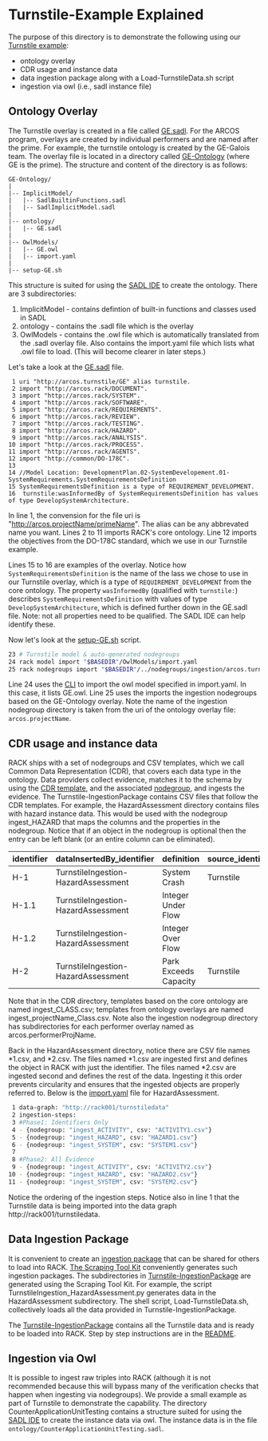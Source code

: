# Turnstile-Example Explained
The purpose of this directory is to demonstrate the following using our [Turnstile example](https://github.com/ge-high-assurance/RACK/wiki/Turnstile-Example):
* ontology overlay 
* CDR usage and instance data
* data ingestion package along with a Load-TurnstileData.sh script
* ingestion via owl (i.e., sadl instance file)

## Ontology Overlay
The Turnstile overlay is created in a file called [GE.sadl](../GE-Ontology/ontology/GE.sadl). For the ARCOS program, overlays are created by individual performers and are named after the prime. For example, the turnstile ontology is created by the GE-Galois team. The overlay file is located in a directory called [GE-Ontology](../GE-Ontology/) (where GE is the prime). The structure and content of the directory is as follows:
```text
GE-Ontology/
|
|-- ImplicitModel/
|   |-- SadlBuiltinFunctions.sadl
|   |-- SadlImplicitModel.sadl
|
|-- ontology/
|   |-- GE.sadl
|
|-- OwlModels/
|   |-- GE.owl
|   |-- import.yaml
|
|-- setup-GE.sh
```
This structure is suited for using the [SADL IDE](https://github.com/SemanticApplicationDesignLanguage/sadl) to create the ontology. There are 3 subdirectories:
1) ImplicitModel - contains defintion of built-in functions and classes used in SADL
2) ontology - contains the .sadl file which is the overlay
3) OwlModels - contains the .owl file which is automatically translated from the .sadl overlay file. Also contains the import.yaml file which lists what .owl file to load. (This will become clearer in later steps.)

Let's take a look at the [GE.sadl](../GE-Ontology/ontology/GE.sadl) file.
```
 1 uri "http://arcos.turnstile/GE" alias turnstile.
 2 import "http://arcos.rack/DOCUMENT".
 3 import "http://arcos.rack/SYSTEM".
 4 import "http://arcos.rack/SOFTWARE".
 5 import "http://arcos.rack/REQUIREMENTS".
 6 import "http://arcos.rack/REVIEW".
 7 import "http://arcos.rack/TESTING".
 8 import "http://arcos.rack/HAZARD".
 9 import "http://arcos.rack/ANALYSIS".
10 import "http://arcos.rack/PROCESS".
11 import "http://arcos.rack/AGENTS".
12 import "http://common/DO-178C".
13
14 //Model Location: DevelopmentPlan.02-SystemDevelopement.01-SystemRequirements.SystemRequirementsDefinition
15 SystemRequirementsDefinition is a type of REQUIREMENT_DEVELOPMENT.
16  turnstile:wasInformedBy of SystemRequirementsDefinition has values of type DevelopSystemArchitecture.
```
In line 1, the convension for the file uri is "http://arcos.projectName/primeName". The alias can be any abbrevated name you want. Lines 2 to 11 imports RACK's core ontology. Line 12 imports the objectives from the DO-178C standard, which we use in our Turnstile example.

Lines 15 to 16 are examples of the overlay. Notice how `SystemRequirementsDefinition` is the name of the lass we chose to use in our Turnstile overlay, which is a type of `REQUIREMENT_DEVELOPMENT` from the core ontology. The property `wasInformedBy` (qualified with `turnstile:`) describes `SystemRequirementsDefinition` with values of type `DevelopSystemArchitecture`, which is defined further down in the GE.sadl file. Note: not all properties need to be qualified. The SADL IDE can help identify these.

Now let's look at the [setup-GE.sh](../GE-Ontology/setup-GE.sh) script.
```sh
23 # Turnstile model & auto-generated nodegroups
24 rack model import "$BASEDIR"/OwlModels/import.yaml
25 rack nodegroups import "$BASEDIR"/../nodegroups/ingestion/arcos.turnstile
```
Line 24 uses the [CLI](../cli) to import the owl model specified in import.yaml. In this case, it lists GE.owl. Line 25 uses the imports the ingestion nodegroups based on the GE-Ontology overlay. Note the name of the ingestion nodegroup directory is taken from the uri of the ontology overlay file: `arcos.projectName`.

## CDR usage and instance data
RACK ships with a set of nodegroups and CSV templates, which we call Common Data Representation (CDR), that covers each data type in the ontology. Data providers collect evidence, matches it to the schema by using the [CDR template](../nodegroups/CDR), and the associated [nodegroup](../nodegroups/ingestion/arcos.rack), and ingests the evidence. The Turnstile-IngestionPackage contains CSV files that follow the CDR templates. For example, the HazardAssessment directory contains files with hazard instance data. This would be used with the nodegroup ingest_HAZARD that maps the columns and the properties in the nodegroup. Notice that if an object in the nodegroup is optional then the entry can be left blank (or an entire column can be eliminated).

|identifier|dataInsertedBy_identifier|definition|source_identifier|wasDerivedFrom_identifier|
|---|---|---|---|---|
|H-1|TurnstileIngestion-HazardAssessment|System Crash|Turnstile||	
|H-1.1|TurnstileIngestion-HazardAssessment|Integer Under Flow||H-1|
|H-1.2|TurnstileIngestion-HazardAssessment|Integer Over Flow||H-1|
|H-2|TurnstileIngestion-HazardAssessment|Park Exceeds Capacity|Turnstile||	

Note that in the CDR directory, templates based on the core ontology are named ingest_CLASS.csv; templates from ontology overlays are named ingest_projectName_Class.csv. Note also the ingestion nodegroup directory has subdirectories for each performer overlay named as arcos.performerProjName.

Back in the HazardAssessment directory, notice there are CSV file names *1.csv, and *2.csv. The files named *1.csv are ingested first and defines the object in RACK with just the identifier. The files named *2.csv are ingested second and defines the rest of the data. Ingesting it this order prevents circularity and ensures that the ingested objects are properly referred to. Below is the [import.yaml](Turnstile-IngestionPackage/HazardAssessment/import.yaml) file for HazardAssessment.
```sh
 1 data-graph: "http://rack001/turnstiledata"
 2 ingestion-steps:
 3 #Phase1: Identifiers Only
 4 - {nodegroup: "ingest_ACTIVITY", csv: "ACTIVITY1.csv"}
 5 - {nodegroup: "ingest_HAZARD", csv: "HAZARD1.csv"}
 6 - {nodegroup: "ingest_SYSTEM", csv: "SYSTEM1.csv"}
 7
 8 #Phase2: All Evidence
 9 - {nodegroup: "ingest_ACTIVITY", csv: "ACTIVITY2.csv"}
10 - {nodegroup: "ingest_HAZARD", csv: "HAZARD2.csv"}
11 - {nodegroup: "ingest_SYSTEM", csv: "SYSTEM2.csv"}
```
Notice the ordering of the ingestion steps. Notice also in line 1 that the Turnstile data is being imported into the data graph http://rack001/turnstiledata.

## Data Ingestion Package
It is convenient to create an [ingestion package](https://github.com/ge-high-assurance/RACK/wiki#preparing-your-own-data) that can be shared for others to load into RACK. [The Scraping Tool Kit](../ScrapingToolKit) conveniently generates such ingestion packages. The subdirectories in [Turnstile-IngestionPackage](Turnstile-IngestionPackage) are generated using the Scraping Tool Kit. For example, the script TurnstileIngestion_HazardAssessment.py generates data in the HazardAssessment subdirectory. The shell script, Load-TurnstileData.sh, collectively loads all the data provided in Turnstile-IngestionPackage.

The [Turnstile-IngestionPackage](Turnstile-IngestionPackage) contains all the Turnstile data and is ready to be loaded into RACK. Step by step instructions are in the [README](Turnstile-IngestionPackage/README.md).

## Ingestion via Owl 
It is possible to ingest raw triples into RACK (although it is not recommended because this will bypass many of the verification checks that happen when ingesting via nodegroups). We provide a small example as part of Turnstile to demonstrate the capability. The directory CounterApplicationUnitTesting contains a structure suited for using the [SADL IDE](https://github.com/SemanticApplicationDesignLanguage/sadl) to create the instance data via owl. The instance data is in the file `ontology/CounterApplicationUnitTesting.sadl`.
